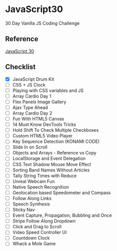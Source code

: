 # JavaScript30

30 Day Vanilla JS Coding Challenge

## Reference
[JavaScript 30](https://javascript30.com/)

## Checklist
- [x] JavaScript Drum Kit
- [ ] CSS + JS Clock
- [ ] Playing with CSS variables and JS
- [ ] Array Cardio Day 1
- [ ] Flex Panels Image Gallery
- [ ] Ajax Type Ahead
- [ ] Array Cardio Day 2
- [ ] Fun With HTML5 Canvas
- [ ] 14 Must Know DevTools Tricks
- [ ] Hold Shift To Check Multiple Checkboxes
- [ ] Custom HTML5 Video Player
- [ ] Key Sequence Detection (KONAMI CODE)
- [ ] Slide In on Scroll
- [ ] Objects and Arrays - Reference vs Copy
- [ ] LocalStorage and Event Delegation
- [ ] CSS Text Shadow Mouse Move Effect
- [ ] Sorting Band Names Without Articles
- [ ] Tally String Times with Reduce
- [ ] Unreal Webcam Fun
- [ ] Native Speech Recognition
- [ ] Geolocation based Speedometer and Compass
- [ ] Follow Along Links
- [ ] Speech Synthesis
- [ ] Sticky Nav
- [ ] Event Capture, Propagation, Bubbling and Once
- [ ] Stripe Follow Along Dropdown
- [ ] Click and Drag to Scroll
- [ ] Video Speed Controller UI
- [ ] Countdown Clock
- [ ] Whack a Mole Game
